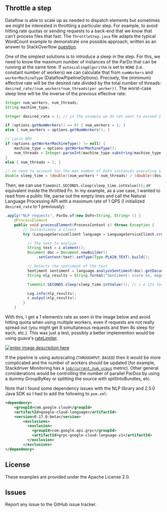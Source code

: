 ## Throttle a step

Dataflow is able to scale up as needed to dispatch elements but sometimes we might be interested in throttling a particular step. For example, to avoid hitting rate quotas or sending requests to a back-end that we know that can't process files that fast. The `ThrottleStep.java` file adapts the typical WordCount example to demonstrate one possible approach, written as an answer to StackOverflow [question](https://stackoverflow.com/questions/52183538/throttling-a-step-in-beam-application/).

One of the simplest solutions is to introduce a sleep in the step. For this, we need to know the maximum number of instances of the ParDo that can be running at the same time. If `autoscalingAlgorithm` is set to `NONE` (i.e. constant number of workers) we can calculate that from `numWorkers` and `workerMachineType` (DataflowPipelineOptions). Precisely, the (minimum) effective rate will be the desired rate divided by the total number of threads: `desired_rate/(num_workers*num_threads(per worker))`. The worst-case sleep time will be the inverse of the previous effective rate:

```java
Integer num_workers, num_threads;
String machine_type;

Integer desired_rate = 1; // in the example we do not want to exceed 1 request per second

if (options.getNumWorkers() == 0) { num_workers = 1; }
else { num_workers = options.getNumWorkers(); }

// catch NPE
if (options.getWorkerMachineType() != null) { 
    machine_type = options.getWorkerMachineType();
    num_threads = Integer.parseInt(machine_type.substring(machine_type.length() - 1));
}
else { num_threads = 1; }

// we need to account for the max number of DoFn instances executing simultaneously
Double sleep_time = (double)(num_workers * num_threads) / (double)(desired_rate);
```

Then, we can use `TimeUnit.SECONDS.sleep(sleep_time.intValue());` or equivalent inside the throttled Fn. In my example, as a use case, I wanted to read from a public file, parse out the empty lines and call the Natural Language Processing API with a maximum rate of 1 QPS (I initialized `desired_rate` to 1 previously):

```java
.apply("NLP requests", ParDo.of(new DoFn<String, String> () {
    @ProcessElement
    public void processElement(ProcessContext c) throws Exception {
        // Instantiates a client
        try (LanguageServiceClient language = LanguageServiceClient.create()) {

          // The text to analyze
          String text = c.element();
          Document doc = Document.newBuilder()
              .setContent(text).setType(Type.PLAIN_TEXT).build();

          // Detects the sentiment of the text
          Sentiment sentiment = language.analyzeSentiment(doc).getDocumentSentiment();                 
          String nlp_results = String.format("Sentiment: score %s, magnitude %s", sentiment.getScore(), sentiment.getMagnitude());

          TimeUnit.SECONDS.sleep(sleep_time.intValue()); // i.e 12s for 3 workers, n1-standard-4

          Log.info(nlp_results);
          c.output(nlp_results);
        }
    }
```

With this, I get a 1 element/s rate as seen in the image below and avoid hitting quota when using multiple workers, even if requests are not really spread out (you might get 8 simultaneous requests and then 8s sleep for each, etc.). This was just a test, possibly a better implemention would be using guava's [rateLimiter][1].

[![enter image description here][2]][2]

If the pipeline is using autoscaling (`THROUGHPUT_BASED`) then it would be more complicated and the number of workers should be updated (for example, Stackdriver Monitoring has a [`job/current_num_vcpus`](https://cloud.google.com/monitoring/api/metrics_gcp#gcp-dataflow) metric). Other general considerations would be controlling the number of parallel ParDos by using a dummy GroupByKey or splitting the source with splitIntoBundles, etc.

Note that I found some dependency issues with the NLP library and 2.5.0 Java SDK so I had to add the following to `pom.xml`:

```xml
<dependency>
    <groupId>com.google.cloud</groupId>
    <artifactId>google-cloud-language</artifactId>
    <version>0.17.0-beta</version>
        <exclusions>
          <exclusion>
            <groupId>com.google.api.grpc</groupId>
            <artifactId>grpc-google-cloud-language-v1</artifactId>
          </exclusion>
        </exclusions>
</dependency>
```

  [1]: https://google.github.io/guava/releases/19.0/api/docs/index.html?com/google/common/util/concurrent/RateLimiter.html
  [2]: https://i.stack.imgur.com/xenBh.png

## License

These examples are provided under the Apache License 2.0.

## Issues

Report any issue to the GitHub issue tracker.
